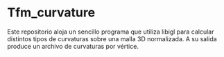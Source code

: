 # Tfm_curvature
 Este repositorio aloja un sencillo programa que utiliza libigl para calcular distintos tipos de curvaturas sobre una malla 3D normalizada.
 A su salida produce un archivo de curvaturas por vértice.
